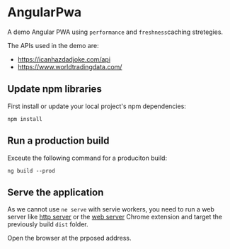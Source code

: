 # AngularPwa

A demo Angular PWA using `performance` and `freshness`caching stretegies.

The APIs used in the demo are:

- https://icanhazdadjoke.com/api
- https://www.worldtradingdata.com/

## Update npm libraries

First install or update your local project's npm dependencies:

```npm install```

## Run a production build

Exceute the following command for a produciton build:

``` ng build --prod ```

## Serve the application

As we cannot use `ne serve` with servie workers, you need to run a web server like [http server](https://www.npmjs.com/package/http-server) or the [web server](https://chrome.google.com/webstore/detail/web-server-for-chrome/ofhbbkphhbklhfoeikjpcbhemlocgigb?hl=en) Chrome extension and target the previously build `dist` folder.

Open the browser at the prposed address.

